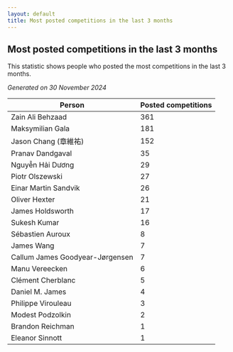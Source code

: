 ```yaml
---
layout: default
title: Most posted competitions in the last 3 months
---
```

## Most posted competitions in the last 3 months
This statistic shows people who posted the most competitions in the last 3 months.

*Generated on 30 November 2024*

| Person | Posted competitions |
| --- | --- |
| Zain Ali Behzaad | 361 |
| Maksymilian Gala | 181 |
| Jason Chang (章維祐) | 152 |
| Pranav Dandgaval | 35 |
| Nguyễn Hải Dương | 29 |
| Piotr Olszewski | 27 |
| Einar Martin Sandvik | 26 |
| Oliver Hexter | 21 |
| James Holdsworth | 17 |
| Sukesh Kumar | 16 |
| Sébastien Auroux | 8 |
| James Wang | 7 |
| Callum James Goodyear-Jørgensen | 7 |
| Manu Vereecken | 6 |
| Clément Cherblanc | 5 |
| Daniel M. James | 4 |
| Philippe Virouleau | 3 |
| Modest Podzolkin | 2 |
| Brandon Reichman | 1 |
| Eleanor Sinnott | 1 |

